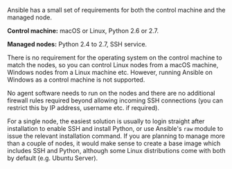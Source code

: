 Ansible has a small set of requirements for both the control machine and the
managed node.

**Control machine:** macOS or Linux, Python 2.6 or 2.7.

**Managed nodes:** Python 2.4 to 2.7, SSH service.

There is no requirement for the operating system on the control machine to match
the nodes, so you can control Linux nodes from a macOS machine, Windows nodes
from a Linux machine etc. However, running Ansible on Windows as a control
machine is not supported.

No agent software needs to run on the nodes and there are no additional firewall
rules required beyond allowing incoming SSH connections (you can restrict this
by IP address, username etc. if required).

For a single node, the easiest solution is usually to login straight after
installation to enable SSH and install Python, or use Ansible's `raw` module to
issue the relevant installation command. If you are planning to manage more than
a couple of nodes, it would make sense to create a base image which includes SSH
and Python, although some Linux distributions come with both by default (e.g.
Ubuntu Server).
